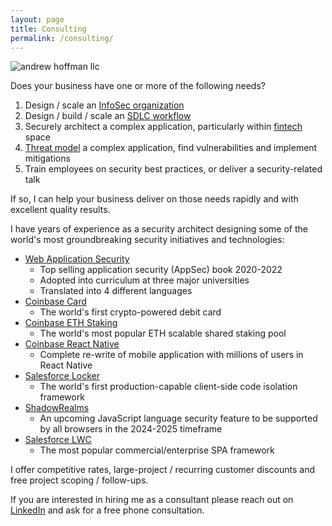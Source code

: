 ```yaml
---
layout: page
title: Consulting
permalink: /consulting/
---
```


<img src="{{ site.baseurl }}/assets/ah-llc-watermark.png" alt="andrew hoffman llc"/>

Does your business have one or more of the following needs?

1. Design / scale an [InfoSec organization](https://en.wikipedia.org/wiki/Information_security)
2. Design / build / scale an [SDLC workflow](https://en.wikipedia.org/wiki/Systems_development_life_cycle)
3. Securely architect a complex application, particularly within [fintech](https://en.wikipedia.org/wiki/Fintech) space
4. [Threat model](https://en.wikipedia.org/wiki/Threat_model) a complex application, find vulnerabilities and implement mitigations
5. Train employees on security best practices, or deliver a security-related talk

If so, I can help your business deliver on those needs rapidly and with excellent quality results.

I have years of experience as a security architect designing some of the world's most groundbreaking security initiatives and technologies:

* [Web Application Security](https://amzn.to/3LU0QN2)
  - Top selling application security (AppSec) book 2020-2022
  - Adopted into curriculum at three major universities
  - Translated into 4 different languages
* [Coinbase Card](https://www.coinbase.com/card)
  - The world's first crypto-powered debit card
* [Coinbase ETH Staking](https://www.coinbase.com/earn/staking/ethereum)
  - The world's most popular ETH scalable shared staking pool
* [Coinbase React Native](https://www.coinbase.com/blog/announcing-coinbases-successful-transition-to-react-native)
  - Complete re-write of mobile application with millions of users in React Native
* [Salesforce Locker](https://developer.salesforce.com/docs/atlas.en-us.lightning.meta/lightning/security_code.htm)
  - The world's first production-capable client-side code isolation framework
* [ShadowRealms](https://github.com/tc39/proposal-shadowrealm/blob/main/explainer.md)
  - An upcoming JavaScript language security feature to be supported by all browsers in the 2024-2025 timeframe
* [Salesforce LWC](https://github.com/salesforce/lwc)
  - The most popular commercial/enterprise SPA framework

I offer competitive rates, large-project / recurring customer discounts and free project scoping / follow-ups. 

If you are interested in hiring me as a consultant please reach out on [LinkedIn](https://www.linkedin.com/in/and1hof) and ask for a free phone consultation. 
